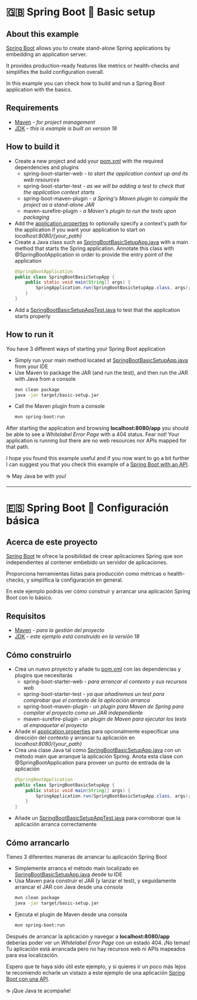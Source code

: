 # :uk: Spring Boot :wrench: Basic setup

## About this example

[Spring Boot](https://spring.io/projects/spring-boot) allows you to create stand-alone Spring applications by embedding an application server.

It provides production-ready features like metrics or health-checks and simplifies the build configuration overall.

In this example you can check how to build and run a Spring Boot application with the basics.

## Requirements

- [Maven](https://maven.apache.org/) - _for project management_
- [JDK](https://www.oracle.com/java/technologies/downloads) - _this is example is built on version 18_

## How to build it

- Create a new project and add your [pom.xml](pom.xml) with the required dependencies and plugins
  - spring-boot-starter-web - _to start the application context up and its web resources_
  - spring-boot-starter-test - _as we will be adding a test to check that the application context starts_
  - spring-boot-maven-plugin - _a Spring's Maven plugin to compile the project as a stand-alone JAR_
  - maven-surefire-plugin - _a Maven's plugin to run the tests upon packaging_
- Add the [application.properties](src/main/resources/application.properties) to optionally specify a context's path for the application if you want your application to start on _localhost:8080/{your_path}_
- Create a Java class such as [SpringBootBasicSetupApp.java](src/main/java/com/codewithhades/springboot/basicsetup/SpringBootBasicSetupApp.java) with a main method that starts the Spring application. Annotate this class with @SpringBootApplication in order to provide the entry point of the application
  ````java
  @SpringBootApplication
  public class SpringBootBasicSetupApp {
      public static void main(String[] args) {
          SpringApplication.run(SpringBootBasicSetupApp.class, args);
      }
  }
  ````
- Add a [SpringBootBasicSetupAppTest.java](src/test/java/com/codewithhades/springboot/basicsetup/SpringBootBasicSetupAppTest.java) to test that the application starts properly

## How to run it

You have 3 different ways of starting your Spring Boot application
- Simply run your main method located at [SpringBootBasicSetupApp.java](src/main/java/com/codewithhades/springboot/basicsetup/SpringBootBasicSetupApp.java) from your IDE
- Use Maven to package the JAR (and run the test), and then run the JAR with Java from a console
  ````bash
  mvn clean package
  java -jar target/basic-setup.jar
  ````
- Call the Maven plugin from a console
    ````bash
  mvn spring-boot:run
  ````
After starting the application and browsing **localhost:8080/app** you should be able to see a _Whitelabel Error Page_ with a 404 status. Fear not! Your application is running but there are no web resources nor APIs mapped for that path.

I hope you found this example useful and if you now want to go a bit further I can suggest you that you check this example of a [Spring Boot with an API](https://github.com/codewithhades/spring-boot-api).

:coffee: May Java be with you!


---

# :es: Spring Boot :wrench: Configuración básica

## Acerca de este proyecto

[Spring Boot](https://spring.io/projects/spring-boot) te ofrece la posibilidad de crear aplicaciones Spring que son independientes al contener embebido un servidor de aplicaciones.

Proporciona herramientas listas para producción como métricas o health-checks, y simplifica la configuración en general.

En este ejemplo podrás ver cómo construir y arrancar una aplicación Spring Boot con lo básico.

## Requisitos

- [Maven](https://maven.apache.org/) - _para la gestión del proyecto_
- [JDK](https://www.oracle.com/java/technologies/downloads) - _este ejemplo está construido en la versión 18_

## Cómo construirlo

- Crea un nuevo proyecto y añade tu [pom.xml](pom.xml) con las dependencias y plugins que necesitarás
  - spring-boot-starter-web - _para arrancar el contexto y sus recursos web_
  - spring-boot-starter-test - _ya que añadiremos un test para comprobar que el contexto de la aplicación arranca_
  - spring-boot-maven-plugin - _un plugin para Maven de Spring para compilar el proyecto como un JAR independiente_
  - maven-surefire-plugin - _un plugin de Maven para ejecutar los tests al empaquetar el proyecto_
- Añade el [application.properties](src/main/resources/application.properties) para opcionalmente especificar una dirección del contexto y arrancar tu aplicación en _localhost:8080/{your_path}_
- Crea una clase Java tal como [SpringBootBasicSetupApp.java](src/main/java/com/codewithhades/springboot/basicsetup/SpringBootBasicSetupApp.java) con un método main que arranque la aplicación Spring. Anota esta clase con @SpringBootApplication para proveer un punto de entrada de la aplicación
  ````java
  @SpringBootApplication
  public class SpringBootBasicSetupApp {
      public static void main(String[] args) {
          SpringApplication.run(SpringBootBasicSetupApp.class, args);
      }
  }
  ````
- Añade un [SpringBootBasicSetupAppTest.java](src/test/java/com/codewithhades/springboot/basicsetup/SpringBootBasicSetupAppTest.java) para corroborar que la aplicación arranca correctamente

## Cómo arrancarlo

Tienes 3 diferentes maneras de arrancar tu aplicación Spring Boot
- Simplemente arranca el método main localizado en [SpringBootBasicSetupApp.java](src/main/java/com/codewithhades/springboot/basicsetup/SpringBootBasicSetupApp.java) desde tu IDE
- Usa Maven para construir el JAR (y lanzar el test), y seguidamente arrancar el JAR con Java desde una consola
  ````bash
  mvn clean package
  java -jar target/basic-setup.jar
  ````
- Ejecuta el plugin de Maven desde una consola
    ````bash
  mvn spring-boot:run
  ````
Después de arrancar la aplicación y navegar a **localhost:8080/app** deberías poder ver un _Whitelabel Error Page_ con un estado 404. ¡No temas! Tu aplicación está arrancada pero no hay recursos web ni APIs mapeados para esa localización.

Espero que te haya sido útil este ejemplo, y si quieres ir un poco más lejos te recomiendo echarle un vistazo a este ejemplo de una aplicación [Spring Boot con una API](https://github.com/codewithhades/spring-boot-api).

:coffee: ¡Que Java te acompañe!